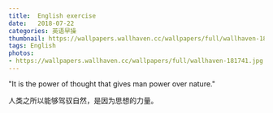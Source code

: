 ```yaml
---
title:  English exercise
date:   2018-07-22
categories: 英语早操
thumbnail: https://wallpapers.wallhaven.cc/wallpapers/full/wallhaven-181741.jpg
tags: English
photos:
- https://wallpapers.wallhaven.cc/wallpapers/full/wallhaven-181741.jpg
---
```


"It is the power of thought that gives man power over nature."
<p>人类之所以能够驾驭自然，是因为思想的力量。</p>
